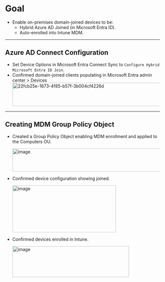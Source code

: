 # Goal
- Enable on-premises domain-joined devices to be:
  - Hybrid Azure AD Joined (in Microsoft Entra ID).
  - Auto-enrolled into  Intune MDM.

---

## Azure AD Connect Configuration
- Set Device Options in Microsoft Entra Connect Sync to `Configure Hybrid Microsoft Entra ID Join`.
- Confirmed domain-joined clients populating in Microsoft Entra admin center > Devices
  <img width="670" height="76" alt="22fcb25e-1673-4f85-b57f-3b004cf4226d" src="https://github.com/user-attachments/assets/e6c75e81-2a2d-46a4-8bfe-f24ce81f6766" />

---

## Creating MDM Group Policy Object
- Created a Group Policy Object enabling MDM enrollment and applied to the Computers OU.
  
  <img width="487" height="75" alt="image" src="https://github.com/user-attachments/assets/ba6a7282-7426-4968-b1e4-48eb25c65f09" />

- Confirmed device configuration showing joined.
  
  <img width="337" height="153" alt="image" src="https://github.com/user-attachments/assets/c27b8ae4-3a85-42fc-bda5-514835fceddd" />

- Confirmed devices enrolled in Intune.

  <img width="379" height="101" alt="image" src="https://github.com/user-attachments/assets/e3e4ca90-1dc4-40d7-bea4-da85b36871bc" />

  
